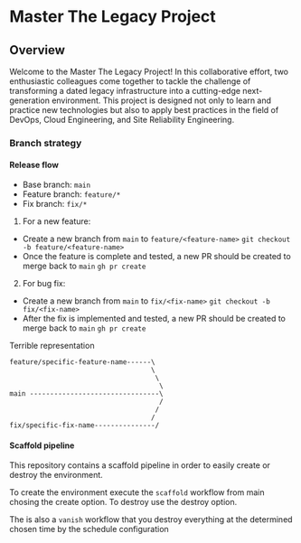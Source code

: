 # Master The Legacy Project

## Overview

Welcome to the Master The Legacy Project! In this collaborative effort, two enthusiastic colleagues come together to tackle the challenge of transforming a dated legacy infrastructure into a cutting-edge next-generation environment. This project is designed not only to learn and practice new technologies but also to apply best practices in the field of DevOps, Cloud Engineering, and Site Reliability Engineering.


### Branch strategy

#### Release flow

- Base branch: `main`
- Feature branch: `feature/*`
- Fix branch: `fix/*`

1. For a new feature:
- Create a new branch from `main` to `feature/<feature-name>` `git checkout -b feature/<feature-name>`
- Once the feature is complete and tested, a new PR should be created to merge back to `main` `gh pr create`

2. For bug fix:
- Create a new branch from `main` to `fix/<fix-name>` `git checkout -b fix/<fix-name>`
- After the fix is implemented and tested, a new PR should be created to merge back to `main` `gh pr create`


Terrible representation
```
feature/specific-feature-name------\
                                   \
                                    \
                                     \
main --------------------------------\
                                     /
                                    /
                                   /
fix/specific-fix-name---------------/

```

#### Scaffold pipeline

This repository contains a scaffold pipeline in order to easily create or destroy the environment.

To create the environment execute the `scaffold` workflow from main chosing the create option. To destroy use the destroy option.

The is also a `vanish` workflow that you destroy everything at the determined chosen time by the schedule configuration
